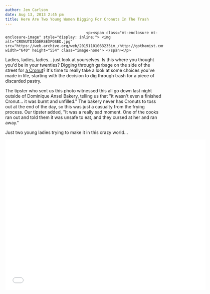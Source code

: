 ```yaml
---
author: Jen Carlson
date: Aug 13, 2013 2:45 pm
title: Here Are Two Young Women Digging For Cronuts In The Trash
---
```


	
										<p><span class="mt-enclosure mt-enclosure-image" style="display: inline;"> <img alt="CRONUTDIGGERSEXPOSED.jpg" src="https://web.archive.org/web/20151101063235im_/http://gothamist.com/attachments/arts_jen/CRONUTDIGGERSEXPOSED.jpg" width="640" height="554" class="image-none"> </span></p>

<p>Ladies, ladies, ladies... just look at yourselves. Is this where you thought you&apos;d be in your twenties? Digging through garbage on the side of the street for <a href="https://web.archive.org/web/20151101063235/http://gothamist.com/tags/cronuts">a Cronut</a>? It&apos;s time to really take a look at some choices you&apos;ve made in life, starting with the decision to dig through trash for a piece of discarded pastry. </p>

<p>The tipster who sent us this photo witnessed this all go down last night outside of Dominique Ansel Bakery, telling us that &quot;it wasn&apos;t even a finished Cronut... it was burnt and unfilled.&quot; The bakery never has Cronuts to toss out at the end of the day, so this was just a casualty from the frying process. Our tipster added, &quot;It was a really sad moment. One of the cooks ran out and told them it was unsafe to eat, and they cursed at her and ran away.&quot;</p>

<p>Just two young ladies trying to make it in this crazy world...</p>

<p><iframe width="640" height="480" src="//web.archive.org/web/20151101063235if_/http://www.youtube.com/embed/AelpbAegA-4" frameborder="0" allowfullscreen></iframe></p>					
										
									
				